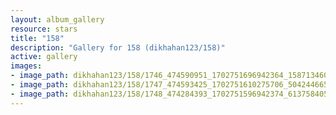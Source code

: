 ```yaml
---
layout: album_gallery
resource: stars
title: "158"
description: "Gallery for 158 (dikhahan123/158)"
active: gallery
images:
- image_path: dikhahan123/158/1746_474590951_1702751696942364_1587134604452783916_n.jpg
- image_path: dikhahan123/158/1747_474593425_1702751610275706_5042446650543469747_n.jpg
- image_path: dikhahan123/158/1748_474284393_1702751596942374_6137584055540644595_n.jpg
---
```

